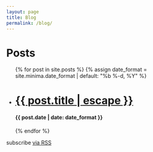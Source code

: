 ```yaml
---
layout: page
title: Blog
permalink: /blog/
---
```


<h1 class="major">Posts</h1>
<ul class="alt">
  {% for post in site.posts %}
    {% assign date_format = site.minima.date_format | default: "%b %-d, %Y" %}
    <li>
      <h1><a href="{{ post.url | relative_url }}">{{ post.title | escape }}</a></h1>
      <h4>{{ post.date | date: date_format }}</h4>
    </li>
  {% endfor %}
</ul>
<p>subscribe <a href="{{ "/feed.xml" | relative_url }}">via RSS</a></p>
